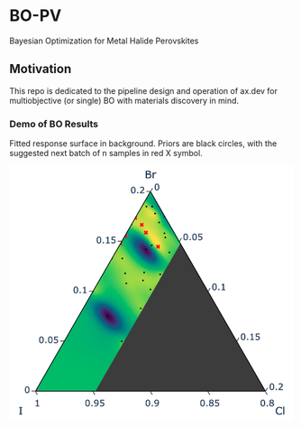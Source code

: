 # BO-PV
Bayesian Optimization for Metal Halide Perovskites

## Motivation

This repo is dedicated to the pipeline design and operation of ax.dev for multiobjective (or single) BO with materials discovery in mind.
### Demo of BO Results

Fitted response surface in background. Priors are black circles, with the suggested next batch of n samples in red X symbol. 

![top view](Figures/demo.png)
